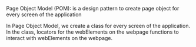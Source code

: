 Page Object Model (POM):
    is a design pattern to create page object for every screen of the application

In Page Object Model, we create a class for every screen of the application.
In the class,
    locators for the webElements on the webpage
    functions to interact with webElements on the webpage.